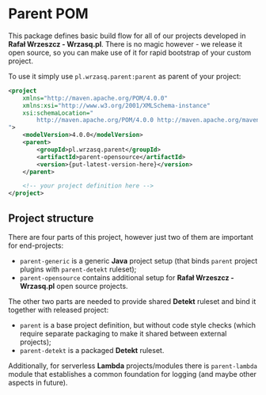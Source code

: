 <!---
# This file is part of the pl.wrzasq.parent.
#
# @license http://mit-license.org/ The MIT license
# @copyright 2015, 2017, 2019 - 2021 © by Rafał Wrzeszcz - Wrzasq.pl.
-->

# Parent POM

This package defines basic build flow for all of our projects developed in **Rafał Wrzeszcz - Wrzasq.pl**. There is no
magic however - we release it open source, so you can make use of it for rapid bootstrap of your custom project.

To use it simply use `pl.wrzasq.parent:parent` as parent of your project:

```xml
<project
    xmlns="http://maven.apache.org/POM/4.0.0"
    xmlns:xsi="http://www.w3.org/2001/XMLSchema-instance"
    xsi:schemaLocation="
        http://maven.apache.org/POM/4.0.0 http://maven.apache.org/maven-v4_0_0.xsd
">
    <modelVersion>4.0.0</modelVersion>
    <parent>
        <groupId>pl.wrzasq.parent</groupId>
        <artifactId>parent-opensource</artifactId>
        <version>{put-latest-version-here}</version>
    </parent>

    <!-- your project definition here -->
</project>
```

## Project structure

There are four parts of this project, however just two of them are important for end-projects:

-   `parent-generic` is a generic **Java** project setup (that binds `parent` project plugins with `parent-detekt`
    ruleset);
-   `parent-opensource` contains additional setup for **Rafał Wrzeszcz - Wrzasq.pl** open source projects.

The other two parts are needed to provide shared **Detekt** ruleset and bind it together with released project:

-   `parent` is a base project definition, but without code style checks (which require separate packaging to make it
    shared between external projects);
-   `parent-detekt` is a packaged **Detekt** ruleset.

Additionally, for serverless **Lambda** projects/modules there is `parent-lambda` module that establishes a common
foundation for logging (and maybe other aspects in future).
